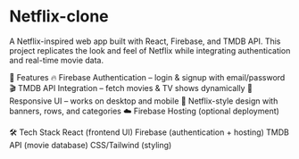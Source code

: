 # Netflix-clone
A Netflix-inspired web app built with React, Firebase, and TMDB API. This project replicates the look and feel of Netflix while integrating authentication and real-time movie data.

🚀 Features
🔥 Firebase Authentication – login & signup with email/password
🎬 TMDB API Integration – fetch movies & TV shows dynamically
📱 Responsive UI – works on desktop and mobile
🎨 Netflix-style design with banners, rows, and categories
☁️ Firebase Hosting (optional deployment)

🛠️ Tech Stack
React (frontend UI)
Firebase (authentication + hosting)
TMDB API (movie database)
CSS/Tailwind (styling)
